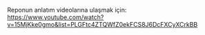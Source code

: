 Reponun anlatım videolarına ulaşmak için:
https://www.youtube.com/watch?v=15MjKke0gmo&list=PLGFtc4ZTQWfZ0ekFCS8J6DcFXCyXCrkBB